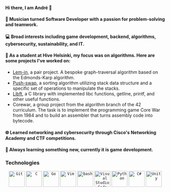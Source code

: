 #### Hi there, I am André 👋

#### 🎸 Musician turned Software Developer with a passion for problem-solving and teamwork.

#### 💻 Broad interests including game development, backend, algorithms, cybersecurity, sustainability, and IT.

#### 🔭 As a student at Hive Helsinki, my focus was on algorithms. Here are some projects I've worked on:
- [Lem-in](https://github.com/andrelmbackman/Lem-in), a pair project. A bespoke graph-traversal algorithm based on the Edmonds-Karp algorithm.
- [Push-swap](https://github.com/andrelmbackman/push_swap), a sorting algorithm utilizing stack data structure and a specific set of operations to
manipulate the stacks.
- [Libft](https://github.com/andrelmbackman/libft), a C library with implemented libc functions, getline, printf, and other useful functions.
- Corewar, a group project from the algorithm branch of the 42 curriculum. The task is to implement the programming game Core War from 1984 and to build an assembler that turns assembly code into bytecode.

#### 🌐 Learned networking and cybersecurity through Cisco's Networking Academy and CTF competitions.  
#### 🌱 Always learning something new, currently it is game development.


### Technologies
<div align="center">
	<code><img height="50" src="https://user-images.githubusercontent.com/25181517/192108372-f71d70ac-7ae6-4c0d-8395-51d8870c2ef0.png" alt="Git" title="Git" /></code>
	<code><img height="50" src="https://user-images.githubusercontent.com/25181517/192106070-46255bcf-65e6-4c6b-a296-bf8d0d8fb2a7.png" alt="C" title="C" /></code>
	<code><img height="50" src="https://user-images.githubusercontent.com/25181517/192149581-88194d20-1a37-4be8-8801-5dc0017ffbbe.png" alt="Go" title="Go" /></code>
	<code><img height="50" src="https://user-images.githubusercontent.com/25181517/192108889-232b3431-a585-4b36-a62d-9078bd3641d9.png" alt="Vim" title="Vim" /></code>
	<code><img height="50" src="https://user-images.githubusercontent.com/25181517/192158606-7c2ef6bd-6e04-47cf-b5bc-da2797cb5bda.png" alt="bash" title="bash" /></code>
	<code><img height="50" src="https://user-images.githubusercontent.com/25181517/192108891-d86b6220-e232-423a-bf5f-90903e6887c3.png" alt="Visual Studio Code" title="Visual Studio Code" /></code>
	<code><img height="50" src="https://user-images.githubusercontent.com/25181517/183423507-c056a6f9-1ba8-4312-a350-19bcbc5a8697.png" alt="Python" title="Python" /></code>
	<code><img height="50" src="https://user-images.githubusercontent.com/25181517/121405384-444d7300-c95d-11eb-959f-913020d3bf90.png" alt="C#" title="C#" /></code>
	<code><img height="50" src="https://user-images.githubusercontent.com/25181517/193427941-9437dbbe-376f-40dc-9573-0ef5c02a26a7.png" alt="Unity" title="Unity" /></code>
</div>


<!--
**andrelmbackman/andrelmbackman** is a ✨ _special_ ✨ repository because its `README.md` (this file) appears on your GitHub profile.

Here are some ideas to get you started:

- 🔭 I’m currently working on ...
- 🌱 I’m currently learning ...
- 👯 I’m looking to collaborate on ...
- 🤔 I’m looking for help with ...
- 💬 Ask me about ...
- 📫 How to reach me: ...
- 😄 Pronouns: ...
- ⚡ Fun fact: ...
-->
